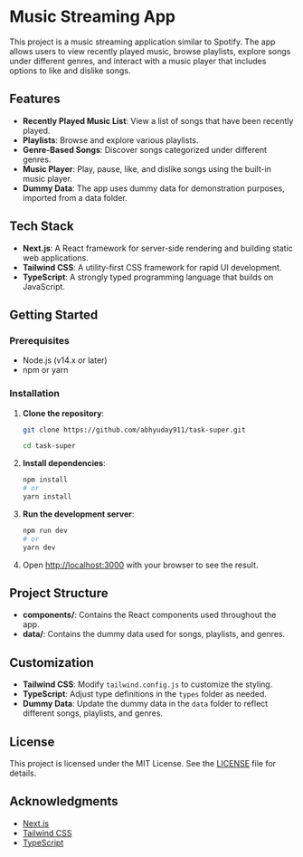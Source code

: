 # Music Streaming App

This project is a music streaming application similar to Spotify. The app allows users to view recently played music, browse playlists, explore songs under different genres, and interact with a music player that includes options to like and dislike songs.

## Features

- **Recently Played Music List**: View a list of songs that have been recently played.
- **Playlists**: Browse and explore various playlists.
- **Genre-Based Songs**: Discover songs categorized under different genres.
- **Music Player**: Play, pause, like, and dislike songs using the built-in music player.
- **Dummy Data**: The app uses dummy data for demonstration purposes, imported from a data folder.

## Tech Stack

- **Next.js**: A React framework for server-side rendering and building static web applications.
- **Tailwind CSS**: A utility-first CSS framework for rapid UI development.
- **TypeScript**: A strongly typed programming language that builds on JavaScript.

## Getting Started

### Prerequisites

- Node.js (v14.x or later)
- npm or yarn

### Installation

1. **Clone the repository**:
    ```sh
    git clone https://github.com/abhyuday911/task-super.git
    
    cd task-super
    ```

2. **Install dependencies**:
    ```sh
    npm install
    # or
    yarn install
    ```

3. **Run the development server**:
    ```sh
    npm run dev
    # or
    yarn dev
    ```

4. Open [http://localhost:3000](http://localhost:3000) with your browser to see the result.

## Project Structure

- **components/**: Contains the React components used throughout the app.
- **data/**: Contains the dummy data used for songs, playlists, and genres.

## Customization

- **Tailwind CSS**: Modify `tailwind.config.js` to customize the styling.
- **TypeScript**: Adjust type definitions in the `types` folder as needed.
- **Dummy Data**: Update the dummy data in the `data` folder to reflect different songs, playlists, and genres.

## License

This project is licensed under the MIT License. See the [LICENSE](LICENSE) file for details.

## Acknowledgments

- [Next.js](https://nextjs.org/)
- [Tailwind CSS](https://tailwindcss.com/)
- [TypeScript](https://www.typescriptlang.org/)
